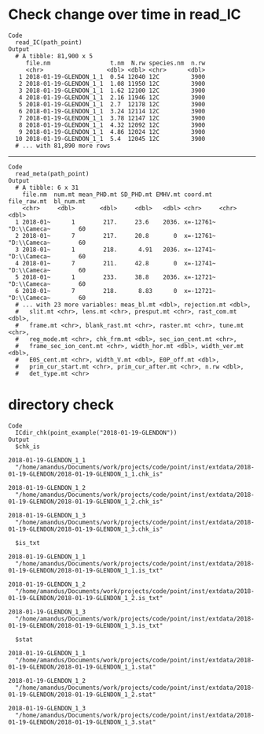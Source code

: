 # Check change over time in read_IC

    Code
      read_IC(path_point)
    Output
      # A tibble: 81,900 x 5
         file.nm                 t.nm  N.rw species.nm  n.rw
         <chr>                  <dbl> <dbl> <chr>      <dbl>
       1 2018-01-19-GLENDON_1_1  0.54 12040 12C         3900
       2 2018-01-19-GLENDON_1_1  1.08 11950 12C         3900
       3 2018-01-19-GLENDON_1_1  1.62 12100 12C         3900
       4 2018-01-19-GLENDON_1_1  2.16 11946 12C         3900
       5 2018-01-19-GLENDON_1_1  2.7  12178 12C         3900
       6 2018-01-19-GLENDON_1_1  3.24 12114 12C         3900
       7 2018-01-19-GLENDON_1_1  3.78 12147 12C         3900
       8 2018-01-19-GLENDON_1_1  4.32 12092 12C         3900
       9 2018-01-19-GLENDON_1_1  4.86 12024 12C         3900
      10 2018-01-19-GLENDON_1_1  5.4  12045 12C         3900
      # ... with 81,890 more rows

---

    Code
      read_meta(path_point)
    Output
      # A tibble: 6 x 31
        file.nm  num.mt mean_PHD.mt SD_PHD.mt EMHV.mt coord.mt  file_raw.mt  bl_num.mt
        <chr>     <dbl>       <dbl>     <dbl>   <dbl> <chr>     <chr>            <dbl>
      1 2018-01~      1        217.     23.6    2036. x=-12761~ "D:\\Cameca~        60
      2 2018-01~      7        217.     20.8       0  x=-12761~ "D:\\Cameca~        60
      3 2018-01~      1        218.      4.91   2036. x=-12741~ "D:\\Cameca~        60
      4 2018-01~      7        211.     42.8       0  x=-12741~ "D:\\Cameca~        60
      5 2018-01~      1        233.     38.8    2036. x=-12721~ "D:\\Cameca~        60
      6 2018-01~      7        218.      8.83      0  x=-12721~ "D:\\Cameca~        60
      # ... with 23 more variables: meas_bl.mt <dbl>, rejection.mt <dbl>,
      #   slit.mt <chr>, lens.mt <chr>, presput.mt <chr>, rast_com.mt <dbl>,
      #   frame.mt <chr>, blank_rast.mt <chr>, raster.mt <chr>, tune.mt <chr>,
      #   reg_mode.mt <chr>, chk_frm.mt <dbl>, sec_ion_cent.mt <chr>,
      #   frame_sec_ion_cent.mt <chr>, width_hor.mt <dbl>, width_ver.mt <dbl>,
      #   E0S_cent.mt <chr>, width_V.mt <dbl>, E0P_off.mt <dbl>,
      #   prim_cur_start.mt <chr>, prim_cur_after.mt <chr>, n.rw <dbl>,
      #   det_type.mt <chr>

# directory check

    Code
      ICdir_chk(point_example("2018-01-19-GLENDON"))
    Output
      $chk_is
                                                                                                2018-01-19-GLENDON_1_1 
      "/home/amandus/Documents/work/projects/code/point/inst/extdata/2018-01-19-GLENDON/2018-01-19-GLENDON_1_1.chk_is" 
                                                                                                2018-01-19-GLENDON_1_2 
      "/home/amandus/Documents/work/projects/code/point/inst/extdata/2018-01-19-GLENDON/2018-01-19-GLENDON_1_2.chk_is" 
                                                                                                2018-01-19-GLENDON_1_3 
      "/home/amandus/Documents/work/projects/code/point/inst/extdata/2018-01-19-GLENDON/2018-01-19-GLENDON_1_3.chk_is" 
      
      $is_txt
                                                                                                2018-01-19-GLENDON_1_1 
      "/home/amandus/Documents/work/projects/code/point/inst/extdata/2018-01-19-GLENDON/2018-01-19-GLENDON_1_1.is_txt" 
                                                                                                2018-01-19-GLENDON_1_2 
      "/home/amandus/Documents/work/projects/code/point/inst/extdata/2018-01-19-GLENDON/2018-01-19-GLENDON_1_2.is_txt" 
                                                                                                2018-01-19-GLENDON_1_3 
      "/home/amandus/Documents/work/projects/code/point/inst/extdata/2018-01-19-GLENDON/2018-01-19-GLENDON_1_3.is_txt" 
      
      $stat
                                                                                              2018-01-19-GLENDON_1_1 
      "/home/amandus/Documents/work/projects/code/point/inst/extdata/2018-01-19-GLENDON/2018-01-19-GLENDON_1_1.stat" 
                                                                                              2018-01-19-GLENDON_1_2 
      "/home/amandus/Documents/work/projects/code/point/inst/extdata/2018-01-19-GLENDON/2018-01-19-GLENDON_1_2.stat" 
                                                                                              2018-01-19-GLENDON_1_3 
      "/home/amandus/Documents/work/projects/code/point/inst/extdata/2018-01-19-GLENDON/2018-01-19-GLENDON_1_3.stat" 
      

